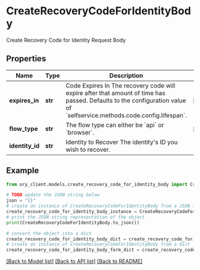 # CreateRecoveryCodeForIdentityBody

Create Recovery Code for Identity Request Body

## Properties

Name | Type | Description | Notes
------------ | ------------- | ------------- | -------------
**expires_in** | **str** | Code Expires In  The recovery code will expire after that amount of time has passed. Defaults to the configuration value of &#x60;selfservice.methods.code.config.lifespan&#x60;. | [optional] 
**flow_type** | **str** | The flow type can either be &#x60;api&#x60; or &#x60;browser&#x60;. | [optional] 
**identity_id** | **str** | Identity to Recover  The identity&#39;s ID you wish to recover. | 

## Example

```python
from ory_client.models.create_recovery_code_for_identity_body import CreateRecoveryCodeForIdentityBody

# TODO update the JSON string below
json = "{}"
# create an instance of CreateRecoveryCodeForIdentityBody from a JSON string
create_recovery_code_for_identity_body_instance = CreateRecoveryCodeForIdentityBody.from_json(json)
# print the JSON string representation of the object
print(CreateRecoveryCodeForIdentityBody.to_json())

# convert the object into a dict
create_recovery_code_for_identity_body_dict = create_recovery_code_for_identity_body_instance.to_dict()
# create an instance of CreateRecoveryCodeForIdentityBody from a dict
create_recovery_code_for_identity_body_form_dict = create_recovery_code_for_identity_body.from_dict(create_recovery_code_for_identity_body_dict)
```
[[Back to Model list]](../README.md#documentation-for-models) [[Back to API list]](../README.md#documentation-for-api-endpoints) [[Back to README]](../README.md)


